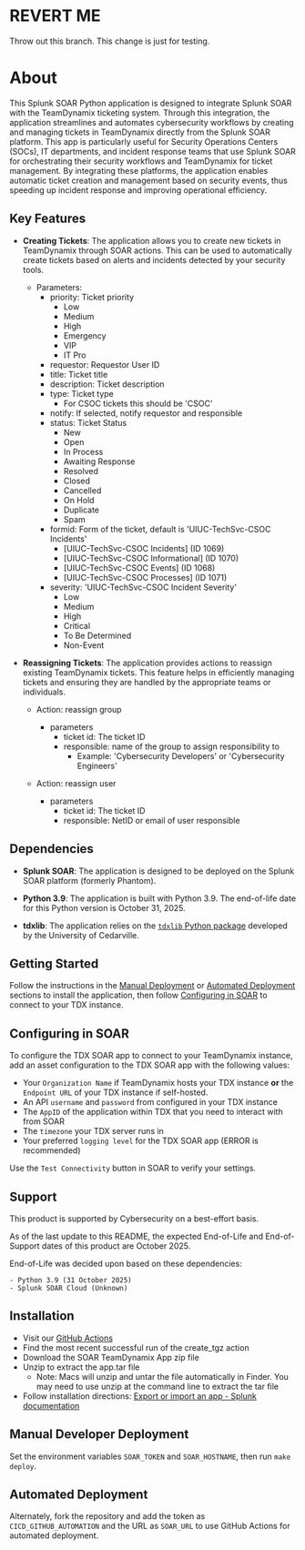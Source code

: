 # REVERT ME

Throw out this branch. This change is just for testing.

# About

This Splunk SOAR Python application is designed to integrate Splunk SOAR with the TeamDynamix ticketing system. Through this integration, the application streamlines and automates cybersecurity workflows by creating and managing tickets in TeamDynamix directly from the Splunk SOAR platform. This app is particularly useful for Security Operations Centers (SOCs), IT departments, and incident response teams that use Splunk SOAR for orchestrating their security workflows and TeamDynamix for ticket management. By integrating these platforms, the application enables automatic ticket creation and management based on security events, thus speeding up incident response and improving operational efficiency.

## Key Features

- **Creating Tickets**: The application allows you to create new tickets in TeamDynamix through SOAR actions. This can be used to automatically create tickets based on alerts and incidents detected by your security tools.

  + Parameters:
    + priority: Ticket priority
      + Low
      + Medium
      + High
      + Emergency
      + VIP
      + IT Pro
    + requestor: Requestor User ID
    + title: Ticket title
    + description: Ticket description
    + type: Ticket type
      + For CSOC tickets this should be 'CSOC'
    + notify: If selected, notify requestor and responsible
    + status: Ticket Status
      + New
      + Open
      + In Process
      + Awaiting Response
      + Resolved
      + Closed
      + Cancelled
      + On Hold
      + Duplicate
      + Spam
    + formid: Form of the ticket, default is 'UIUC-TechSvc-CSOC Incidents'
      + [UIUC-TechSvc-CSOC Incidents] (ID 1069)
      + [UIUC-TechSvc-CSOC Informational] (ID 1070)
      + [UIUC-TechSvc-CSOC Events] (ID 1068)
      + [UIUC-TechSvc-CSOC Processes] (ID 1071)
    + severity: 'UIUC-TechSvc-CSOC Incident Severity'
      + Low
      + Medium
      + High
      + Critical
      + To Be Determined
      + Non-Event

- **Reassigning Tickets**: The application provides actions to reassign existing TeamDynamix tickets. This feature helps in efficiently managing tickets and ensuring they are handled by the appropriate teams or individuals.

  + Action: reassign group
    + parameters
      + ticket id: The ticket ID
      + responsible: name of the group to assign responsibility to
        + Example: 'Cybersecurity Developers' or 'Cybersecurity Engineers'

  + Action: reassign user
    + parameters
      + ticket id: The ticket ID
      + responsible: NetID or email of user responsible

## Dependencies

- **Splunk SOAR**: The application is designed to be deployed on the Splunk SOAR platform (formerly Phantom).

- **Python 3.9**: The application is built with Python 3.9. The end-of-life date for this Python version is October 31, 2025.

- **tdxlib**: The application relies on the [`tdxlib` Python package](https://github.com/cedarville-university/tdxlib) developed by the University of Cedarville.

## Getting Started

Follow the instructions in the [Manual Deployment](#manual-deployment) or [Automated Deployment](#automated-deployment) sections to install the application, then follow [Configuring in SOAR](#configuring-in-soar) to connect to your TDX instance.

## Configuring in SOAR

To configure the TDX SOAR app to connect to your TeamDynamix instance, add an asset configuration to the TDX SOAR app with the following values:

- Your `Organization Name` if TeamDynamix hosts your TDX instance **or** the `Endpoint URL` of your TDX instance if self-hosted.
- An API `username` and `password` from configured in your TDX instance
- The `AppID` of the application within TDX that you need to interact with from SOAR
- The `timezone` your TDX server runs in
- Your preferred `logging level` for the TDX SOAR app (ERROR is recommended)

Use the `Test Connectivity` button in SOAR to verify your settings.

## Support

This product is supported by Cybersecurity on a best-effort basis.

As of the last update to this README, the expected End-of-Life and End-of-Support dates of this product are October 2025.

End-of-Life was decided upon based on these dependencies:

    - Python 3.9 (31 October 2025)
    - Splunk SOAR Cloud (Unknown)

## Installation

- Visit our [GitHub Actions](https://github.com/techservicesillinois/secops-soar-tdx/actions)
- Find the most recent successful run of the create_tgz action
- Download the SOAR TeamDynamix App zip file
- Unzip to extract the app.tar file
  - Note: Macs will unzip and untar the file automatically in Finder. You may need to use unzip at the command line to extract the tar file
- Follow installation directions: [Export or import an app - Splunk documentation](https://docs.splunk.com/Documentation/SOAR/current/DevelopApps/ExportOrImportAnApp)

## Manual Developer Deployment

Set the environment variables `SOAR_TOKEN` and `SOAR_HOSTNAME`, then run `make deploy`.

## Automated Deployment

Alternately, fork the repository and add the token as `CICD_GITHUB_AUTOMATION` and the URL as `SOAR_URL` to use GitHub Actions for automated deployment.
